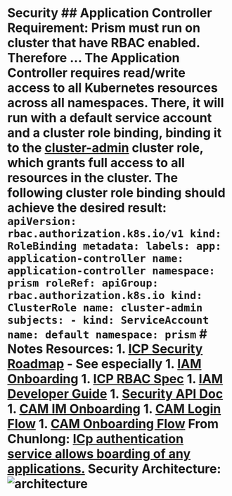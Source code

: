 # Security ## Application Controller Requirement: Prism must run on cluster that have RBAC enabled. Therefore ... The Application Controller requires read/write access to all Kubernetes resources across all namespaces. There, it will run with a default service account and a cluster role binding, binding it to the [cluster-admin](https://kubernetes.io/docs/reference/access-authn-authz/rbac/) cluster role, which grants full access to all resources in the cluster. The following cluster role binding should achieve the desired result: ``` apiVersion: rbac.authorization.k8s.io/v1 kind: RoleBinding metadata: labels: app: application-controller name: application-controller namespace: prism roleRef: apiGroup: rbac.authorization.k8s.io kind: ClusterRole name: cluster-admin subjects: - kind: ServiceAccount name: default namespace: prism ``` # Notes Resources: 1. [ICP Security Roadmap](https://github.ibm.com/IBMPrivateCloud/roadmap/tree/master/feature-specs/security) - See especially 1. [IAM Onboarding](https://github.ibm.com/IBMPrivateCloud/roadmap/blob/master/feature-specs/security/iam-onboarding.md) 1. [ICP RBAC Spec](https://github.ibm.com/IBMPrivateCloud/roadmap/blob/master/feature-specs/security/security_rbac_spec.md) 1. [IAM Developer Guide](https://github.ibm.com/IBMPrivateCloud/roadmap/blob/master/feature-specs/security/security_developer_spec.md) 1. [Security API Doc](https://github.ibm.com/IBMPrivateCloud/roadmap/blob/master/feature-specs/security/security-services-apis.md) 1. [CAM IM Onboarding](https://ibm.box.com/s/1b5yoe2ewsmm8yjbajil7fkqi19o8ul9) 1. [CAM Login Flow](https://swimlanes.io/d/Sk8ICPa5W) 1. [CAM Onboarding Flow](https://swimlanes.io/d/ByRBd5C_7) From Chunlong: [ICp authentication service allows boarding of any applications.](https://github.ibm.com/IBMPrivateCloud/roadmap/blob/master/feature-specs/security/security_developer_spec.md#6-client-model-3-registration) Security Architecture: ![architecture](https://github.com/kappnav/design/blob/master/images/security-architecture.png)

